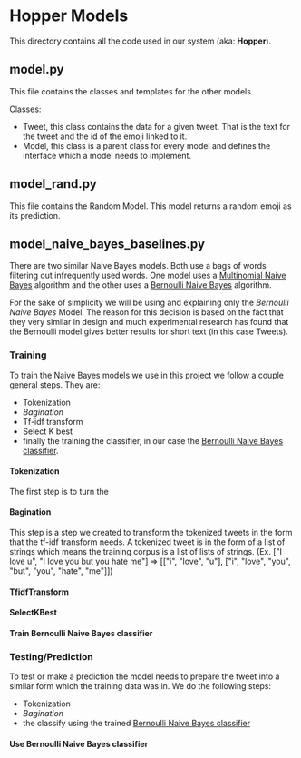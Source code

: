 # Hopper Models

This directory contains all the code used in our system (aka: **Hopper**).

## model.py

This file contains the classes and templates for the other models.

Classes:
- Tweet, this class contains the data for a given tweet. That is the text for the tweet and the id of the emoji linked to it.
- Model, this class is a parent class for every model and defines the interface which a model needs to implement.

## model_rand.py

This file contains the Random Model. This model returns a random emoji as its prediction.

## model_naive_bayes_baselines.py

There are two similar Naive Bayes models. Both use a bags of words filtering out infrequently used words.
One model uses a [Multinomial Naive Bayes](http://scikit-learn.org/stable/modules/naive_bayes.html#multinomial-naive-bayes)
algorithm and the other uses a [Bernoulli Naive Bayes](http://scikit-learn.org/stable/modules/naive_bayes.html#bernoulli-naive-bayes) algorithm.

For the sake of simplicity we will be using and explaining only the *Bernoulli Naive Bayes* Model. The reason for this decision is based on the fact that they very similar in design and much experimental research has found that the Bernoulli model gives better results for short text (in this case Tweets).

### Training
To train the Naive Bayes models we use in this project we follow a couple general steps. They are:
 * Tokenization
 * *Bagination*
 * Tf-idf transform
 * Select K best
 * finally the training the classifier, in our case the [Bernoulli Naive Bayes classifier](#).

#### Tokenization
The first step is to turn the

#### Bagination
This step is a step we created to transform the tokenized tweets in the form that the tf-idf transform needs.
A tokenized tweet is in the form of a list of strings which means the training corpus is a list of lists of strings. (Ex. ["I love u", "I love you but you hate me"] => [["i", "love", "u"], ["i", "love", "you", "but", "you", "hate", "me"]])


#### TfidfTransform

#### SelectKBest

#### Train Bernoulli Naive Bayes classifier

### Testing/Prediction
To test or make a prediction the model needs to prepare the tweet into a similar form which the training data was in.
We do the following steps:
 * Tokenization
 * *Bagination*
 * the classify using the trained [Bernoulli Naive Bayes classifier](#)

#### Use Bernoulli Naive Bayes classifier
